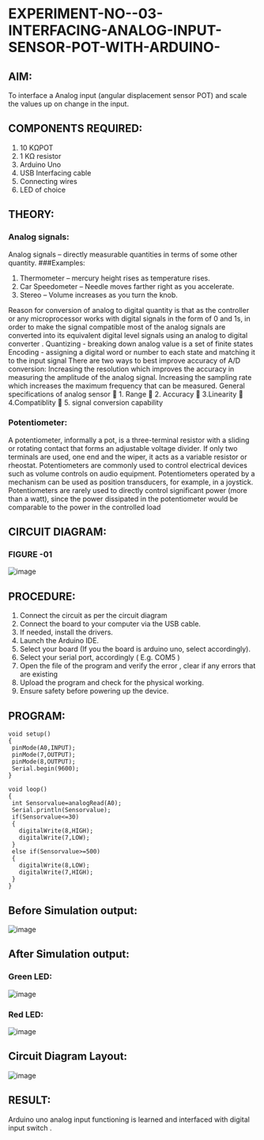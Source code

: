 # EXPERIMENT-NO--03-INTERFACING-ANALOG-INPUT-SENSOR-POT-WITH-ARDUINO-
## AIM:  
To interface a Analog  input (angular displacement sensor POT) and scale the values up on change in the input.

## COMPONENTS REQUIRED:
1.	10 KΩPOT
2.	1 KΩ resistor 
3.	Arduino Uno 
4.	USB Interfacing cable 
5.	Connecting wires 
6.	LED of choice 


## THEORY: 
### Analog signals:
Analog signals – directly measurable quantities in terms of some other quantity.
###Examples:
1. Thermometer – mercury height rises as temperature rises.
2. Car Speedometer – Needle moves farther right as you accelerate.
3. Stereo – Volume increases as you turn the knob.

Reason for conversion of analog to digital quantity is that as the controller or any microprocessor works with digital signals in the form of 0 and 1s, in order to make the signal compatible  most of the analog signals are converted into its equivalent digital level signals using an analog to digital converter .
Quantizing - breaking down analog value is a set of finite states
Encoding - assigning a digital word or number to each state and matching it to the input signal
 There are two ways to best improve accuracy of A/D conversion:
Increasing the resolution which improves the accuracy in measuring the amplitude of the analog signal.
Increasing the sampling rate which increases the maximum frequency that can be measured.
General specifications of analog sensor
	1. Range
	2. Accuracy
	3.Linearity
	4.Compatiblity
	5. signal conversion capability

### Potentiometer:
A potentiometer, informally a pot, is a three-terminal resistor with a sliding or rotating contact that forms an adjustable voltage divider. If only two terminals are used, one end and the wiper, it acts as a variable resistor or rheostat.
Potentiometers are commonly used to control electrical devices such as volume controls on audio equipment. Potentiometers operated by a mechanism can be used as position transducers, for example, in a joystick. Potentiometers are rarely used to directly control significant power (more than a watt), since the power dissipated in the potentiometer would be comparable to the power in the controlled load
## CIRCUIT DIAGRAM:
### FIGURE -01
![image](https://user-images.githubusercontent.com/36288975/163530788-eec3cdc3-95e8-4d2d-8349-6d0ea4c9439c.png)
## PROCEDURE:
1.	Connect the circuit as per the circuit diagram 
2.	Connect the board to your computer via the USB cable.
3.	If needed, install the drivers.
4.	Launch the Arduino IDE.
5.	Select your board (If you the board is arduino uno, select accordingly).
6.	Select your serial port, accordingly ( E.g. COM5 )
7.	Open the file of the program  and verify the error , clear if any errors that are existing 
8.	Upload the program and check for the physical working. 
9.	Ensure safety before powering up the device.
## PROGRAM:
```
void setup()
{
 pinMode(A0,INPUT);
 pinMode(7,OUTPUT);
 pinMode(8,OUTPUT);
 Serial.begin(9600);
}

void loop()
{
 int Sensorvalue=analogRead(A0);
 Serial.println(Sensorvalue);
 if(Sensorvalue<=30)
 {
   digitalWrite(8,HIGH);
   digitalWrite(7,LOW);
 }
 else if(Sensorvalue>=500)
 {
   digitalWrite(8,LOW);
   digitalWrite(7,HIGH);
 }
}
```
## Before Simulation output:
![image](https://user-images.githubusercontent.com/94164665/199761117-3b59f465-4608-4fdd-9191-3a01f3b19aa3.png)

## After Simulation output:
### Green LED:
![image](https://user-images.githubusercontent.com/94164665/199760478-07326f65-e10b-4d87-801d-ab55e459b861.png)
### Red LED:
![image](https://user-images.githubusercontent.com/94164665/199760651-d708f690-d576-4105-9606-fa565cc686d3.png)
## Circuit Diagram Layout:
![image](https://user-images.githubusercontent.com/94164665/199761476-f0ec9450-29e3-45cf-82da-bda9cddad5f7.png)

## RESULT:
Arduino uno analog input functioning is learned and interfaced with digital input switch .
